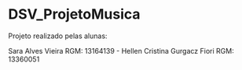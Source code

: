 # DSV_ProjetoMusica

Projeto realizado pelas alunas: 

Sara Alves Vieira RGM: 13164139 - Hellen Cristina Gurgacz Fiori RGM: 13360051

